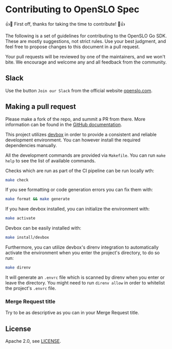 # Contributing to OpenSLO Spec

:+1::tada: First off, thanks for taking the time to contribute! :tada::+1:

The following is a set of guidelines for contributing to the OpenSLO Go SDK.
These are mostly suggestions, not strict rules. Use your best judgment, and feel
free to propose changes to this document in a pull request.

Your pull requests will be reviewed by one of the maintainers, and we won't bite.
We encourage and welcome any and all feedback from the community.

## Slack

Use the button `Join our Slack` from the official website [openslo.com](https://openslo.com/).

## Making a pull request

Please make a fork of the repo, and summit a PR from there. More information can
be found in the [GitHub documentation](https://docs.github.com/en/github/collaborating-with-issues-and-pull-requests/creating-a-pull-request).

This project utilizes [devbox](https://github.com/jetify-com/devbox) in order
to provide a consistent and reliable development environment.
You can however install the required dependencies manually.

All the development commands are provided via `Makefile`.
You can run `make help` to see the list of available commands.

Checks which are run as part of the CI pipeline can be run locally wth:

```sh
make check
```

If you see formatting or code generation errors you can fix them with:

```sh
make format && make generate
```

If you have devbox installed, you can initialize the environment with:

```sh
make activate
```

Devbox can be easily installed with:

```sh
make install/devbox
```

Furthermore, you can utilize devbox's direnv integration to automatically
activate the environment when you enter the project's directory, to do so run:

```sh
make direnv
```

It will generate an `.envrc` file which is scanned by direnv when you
enter or leave the directory. You might need to run `direnv allow` in order
to whitelist the project's `.envrc` file.

### Merge Request title

Try to be as descriptive as you can in your Merge Request title.

## License

Apache 2.0, see [LICENSE](LICENSE).
